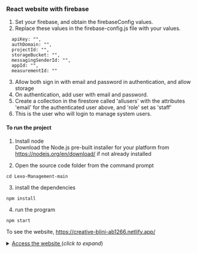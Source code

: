 ### React website with firebase
1. Set your firebase, and obtain the firebaseConfig values. <br />
2. Replace these values in the firebase-config.js file with your values. <br />
```
  apiKey: "",
  authDomain: "",
  projectId: "",
  storageBucket: "",
  messagingSenderId: "",
  appId: "",
  measurementId: ""
```
3. Allow both sign in with email and password in authentication, and allow storage <br />
4. On authentication, add user with email and password.<br >
5. Create a collection in the firestore called 'allusers' with the attributes 'email' for the authenticated user above, and 'role' set as 'staff' <br />
6. This is the user who will login to manage system users.

#### To run the project 
1. Install node <br />
Download the Node.js pre-built installer for your platform from <br />
https://nodejs.org/en/download/ if not already installed <br />

2. Open the source code folder from the command prompt <br />
```
cd Lexo-Management-main
```
3. install the dependencies <br />
```
npm install 
```
4. run the program <br />
```
npm start
```

To see the website, https://creative-blini-ab1266.netlify.app/
<details>
  <summary><u>Access the website </u>(<i>click to expand</i>)</summary>
    <!-- have to be followed by an empty line! -->
  <h4>Admin credentials</h4>
  email: admin@gmail.com <br />
  pass: admin45
</details>
